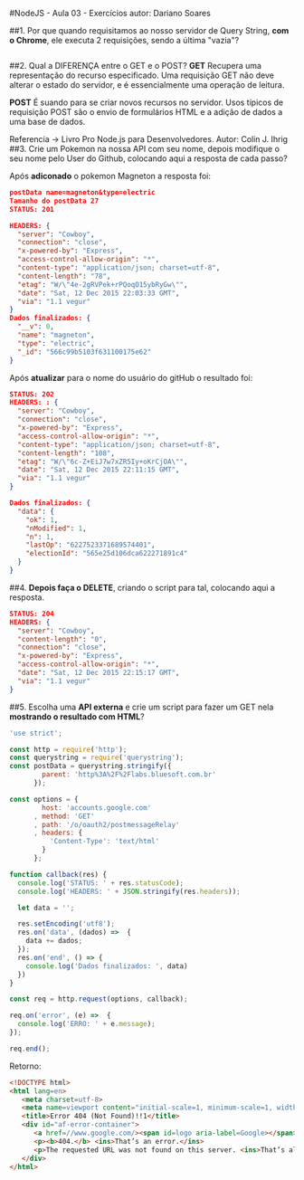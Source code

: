 #NodeJS - Aula 03 - Exercícios
autor: Dariano Soares

##1. Por que quando requisitamos ao nosso servidor de Query String, **com o Chrome**, ele executa 2 requisições, sendo a última "vazia"?
```

```
##2. Qual a DIFERENÇA entre o GET e o POST?
**GET** Recupera uma representação do recurso especificado. Uma requisição GET não deve alterar o estado do servidor, e é essencialmente uma operação de leitura.

**POST** É suando para se criar novos recursos no servidor. Usos típicos de requisição POST são o envio de formulários HTML e a adição de dados a uma base de dados.

Referencia -> Livro Pro Node.js para Desenvolvedores. Autor: Colin J. Ihrig
##3. Crie um Pokemon na nossa API com seu nome, depois modifique o seu nome pelo User do Github, colocando aqui a resposta de cada passo?

Após **adiconado** o pokemon Magneton a resposta foi:
```json
postData name=magneton&type=electric
Tamanho do postData 27
STATUS: 201

HEADERS: {
  "server": "Cowboy",
  "connection": "close",
  "x-powered-by": "Express",
  "access-control-allow-origin": "*",
  "content-type": "application/json; charset=utf-8",
  "content-length": "78",
  "etag": "W/\"4e-2gRVPek+rPQoqO15ybRyGw\"",
  "date": "Sat, 12 Dec 2015 22:03:33 GMT",
  "via": "1.1 vegur"
}
Dados finalizados: {
  "__v": 0,
  "name": "magneton",
  "type": "electric",
  "_id": "566c99b5103f631100175e62"
}
```
Após **atualizar** para o nome do usuário do gitHub o resultado foi:

```json
STATUS: 202
HEADERS: : {
  "server": "Cowboy",
  "connection": "close",
  "x-powered-by": "Express",
  "access-control-allow-origin": "*",
  "content-type": "application/json; charset=utf-8",
  "content-length": "108",
  "etag": "W/\"6c-Z+EiJ7w7xZR5Iy+oKrCjOA\"",
  "date": "Sat, 12 Dec 2015 22:11:15 GMT",
  "via": "1.1 vegur"
}

Dados finalizados: {
  "data": {
    "ok": 1,
    "nModified": 1,
    "n": 1,
    "lastOp": "6227523371689574401",
    "electionId": "565e25d106dca622271891c4"
  }
}
```
##4. **Depois faça o DELETE**, criando o script para tal, colocando aqui a resposta.
```json
STATUS: 204
HEADERS: {
  "server": "Cowboy",
  "content-length": "0",
  "connection": "close",
  "x-powered-by": "Express",
  "access-control-allow-origin": "*",
  "date": "Sat, 12 Dec 2015 22:15:17 GMT",
  "via": "1.1 vegur"
}
```
##5. Escolha uma **API externa** e crie um script para fazer um GET nela **mostrando o resultado com HTML**?
```js
'use strict';

const http = require('http');
const querystring = require('querystring');
const postData = querystring.stringify({
        parent: 'http%3A%2F%2Flabs.bluesoft.com.br'
      });

const options = {
        host: 'accounts.google.com'
      , method: 'GET'
      , path: '/o/oauth2/postmessageRelay'
      , headers: {
          'Content-Type': 'text/html'
        }
      };

function callback(res) {
  console.log('STATUS: ' + res.statusCode);
  console.log('HEADERS: ' + JSON.stringify(res.headers));

  let data = '';

  res.setEncoding('utf8');
  res.on('data', (dados) =>  {
    data += dados;
  });
  res.on('end', () => {
    console.log('Dados finalizados: ', data)
  })
}

const req = http.request(options, callback);

req.on('error', (e) =>  {
  console.log('ERRO: ' + e.message);
});

req.end();
```
Retorno:

```html
<!DOCTYPE html>
<html lang=en>
   <meta charset=utf-8>
   <meta name=viewport content="initial-scale=1, minimum-scale=1, width=device-width">
   <title>Error 404 (Not Found)!!1</title>  
   <div id="af-error-container">
      <a href=//www.google.com/><span id=logo aria-label=Google></span></a>
      <p><b>404.</b> <ins>That’s an error.</ins>
      <p>The requested URL was not found on this server. <ins>That’s all we know.</ins>
   </div>
</html>   

```